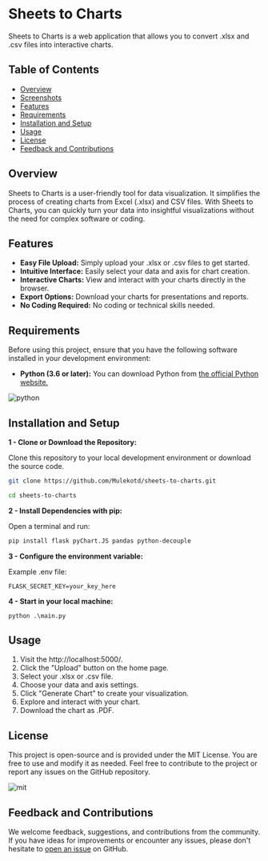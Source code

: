 # Sheets to Charts

Sheets to Charts is a web application that allows you to convert .xlsx and .csv files into interactive charts.

## Table of Contents

- [Overview](#overview)
- [Screenshots](#screenshots)
- [Features](#features)
- [Requirements](#requirements)
- [Installation and Setup](#installation-and-setup)
- [Usage](#usage)
- [License](#license)
- [Feedback and Contributions](#feedback-and-contributions)

## Overview

Sheets to Charts is a user-friendly tool for data visualization. It simplifies the process of creating charts from Excel (.xlsx) and CSV files. With Sheets to Charts, you can quickly turn your data into insightful visualizations without the need for complex software or coding.

## Features

- **Easy File Upload:** Simply upload your .xlsx or .csv files to get started.
- **Intuitive Interface:** Easily select your data and axis for chart creation.
- **Interactive Charts:** View and interact with your charts directly in the browser.
- **Export Options:** Download your charts for presentations and reports.
- **No Coding Required:** No coding or technical skills needed.

## Requirements

Before using this project, ensure that you have the following software installed in your development environment:

* **Python (3.6 or later):** You can download Python from [the official Python website.](https://www.python.org/downloads/)

![python](https://logosmarcas.net/wp-content/uploads/2021/10/Python-Logo.png)

## Installation and Setup

**1 - Clone or Download the Repository:**

Clone this repository to your local development environment or download the source code.

```bash
git clone https://github.com/Mulekotd/sheets-to-charts.git

cd sheets-to-charts
```

**2 - Install Dependencies with pip:**

Open a terminal and run:

```bash
pip install flask pyChart.JS pandas python-decouple
```

**3 - Configure the environment variable:**

Example .env file:

```.env
FLASK_SECRET_KEY=your_key_here
```

**4 - Start in your local machine:**

```psql
python .\main.py
```

## Usage

1. Visit the http://localhost:5000/.
2. Click the "Upload" button on the home page.
3. Select your .xlsx or .csv file.
4. Choose your data and axis settings.
5. Click "Generate Chart" to create your visualization.
6. Explore and interact with your chart.
7. Download the chart as .PDF.

## License

This project is open-source and is provided under the MIT License. You are free to use and modify it as needed. Feel free to contribute to the project or report any issues on the GitHub repository.

![mit](https://upload.wikimedia.org/wikipedia/commons/thumb/0/0c/MIT_logo.svg/1920px-MIT_logo.svg.png)

## Feedback and Contributions

We welcome feedback, suggestions, and contributions from the community. If you have ideas for improvements or encounter any issues, please don't hesitate to [open an issue](https://github.com/Mulekotd/sheets-to-charts/issues) on GitHub.
